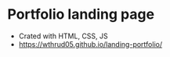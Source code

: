 # Portfolio landing page
- Crated with HTML, CSS, JS
- https://wthrud05.github.io/landing-portfolio/
